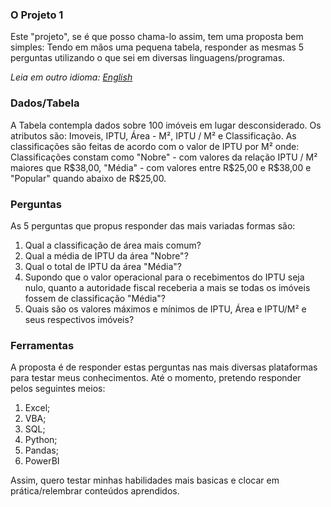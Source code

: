 ### **O Projeto 1** <br/> 
Este "projeto", se é que posso chama-lo assim, tem uma proposta bem simples:
Tendo em mãos uma pequena tabela, responder as mesmas 5 perguntas utilizando o que sei em diversas linguagens/programas.

*Leia em outro idioma: [English](https://github.com/Eldov/Projects/blob/main/Project%201/README.md)*

### **Dados/Tabela** <br/>
A Tabela contempla dados sobre 100 imóveis em lugar desconsiderado. Os atributos são:
Imoveis, IPTU, Área - M², IPTU / M² e Classificação. As classificações são feitas de acordo com o valor de IPTU por M² onde:
Classificações constam como "Nobre" - com valores da relação IPTU / M² maiores que R$38,00, "Média" - com valores entre R$25,00 e R$38,00 e "Popular" quando abaixo de R$25,00.

### **Perguntas** <br/>
As 5 perguntas que propus responder das mais variadas formas são:
1) Qual a classificação de área mais comum?
2) Qual a média de IPTU da área "Nobre"?
3) Qual o total de IPTU da área "Média"?
4) Supondo que o valor operacional para o recebimentos do IPTU seja nulo, quanto a autoridade fiscal receberia a mais se todas os imóveis fossem de classificação "Média"?		
5) Quais são os valores máximos e mínimos de IPTU, Área e IPTU/M² e seus respectivos imóveis?			

### **Ferramentas** <br/>
A proposta é de responder estas perguntas nas mais diversas plataformas para testar meus conhecimentos.
Até o momento, pretendo responder pelos seguintes meios:

1) Excel;
2) VBA;
3) SQL;
4) Python;
5) Pandas;
6) PowerBI<br/>

Assim, quero testar minhas habilidades mais basicas e clocar em prática/relembrar conteúdos aprendidos.

